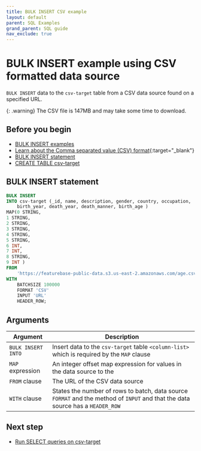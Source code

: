 ```yaml
---
title: BULK INSERT CSV example
layout: default
parent: SQL Examples
grand_parent: SQL guide
nav_exclude: true
---
```


# BULK INSERT example using CSV formatted data source

`BULK INSERT` data to the `csv-target` table from a CSV data source found on a specified URL.

{: .warning}
The CSV file is 147MB and may take some time to download.

## Before you begin
* [BULK INSERT examples](/docs/sql-guide/examples/sql-eg-insert/sql-eg-insert-home#bulk-insert-statements)
* [Learn about the Comma separated value (CSV) format](https://www.rfc-editor.org/rfc/rfc4180){:target="_blank"}
* [BULK INSERT statement](/docs/sql-guide/statements/statement-insert-bulk)
* [CREATE TABLE csv-target](/docs/sql-guide/examples/sql-eg-table/sql-eg-create-table-csv-target)

## BULK INSERT statement

```sql
BULK INSERT
INTO csv-target (_id, name, description, gender, country, occupation,
    birth_year, death_year, death_manner, birth_age )
MAP(0 STRING,
1 STRING,
2 STRING,
3 STRING,
4 STRING,
5 STRING,
6 INT,
7 INT,
8 STRING,
9 INT )
FROM
    'https://featurebase-public-data.s3.us-east-2.amazonaws.com/age.csv'
WITH
    BATCHSIZE 100000
    FORMAT 'CSV'
    INPUT 'URL'
    HEADER_ROW;
```

## Arguments

| Argument | Description |
|---|---|
| `BULK INSERT INTO` | Insert data to the `csv-target` table `<column-list>` which is required by the `MAP` clause |
| `MAP` expression | An integer offset map expression for values in the data source to the <column-list> |
| `FROM` clause | The URL of the CSV data source |
| `WITH` clause | States the number of rows to batch, data source `FORMAT` and the method of `INPUT` and that the data source has a `HEADER_ROW` |

## Next step

* [Run SELECT queries on csv-target](/docs/sql-guide/examples/sql-eg-select/sql-eg-select-from-csv-target)

